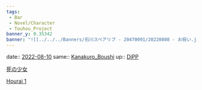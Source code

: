 ```yaml
---
tags:
 - Bar
 - Novel/Character
 - Touhou_Project
banner_y: 0.35342
banner: "![[../../../Banners/石川スペアリブ - 20470091/20220808 - お祝い.jpg]]"
---
```


date:: [2022-08-10](Daily_Note/2022-08-10.md)
same:: [Kanakuro_Boushi](../Nacaria/Kanakuro_Boushi.md)
up:: [DiPP](Dolls_in_Pseudo_Paradise.md)

[死の少女](../../../Info/死の少女.md)

[Hourai 1](../../../Novels/東方/正直村の真実/Hourai%201.md)





